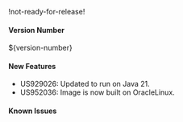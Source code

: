 !not-ready-for-release!

#### Version Number
${version-number}

#### New Features
- US929026: Updated to run on Java 21.
- US952036: Image is now built on OracleLinux.

#### Known Issues
